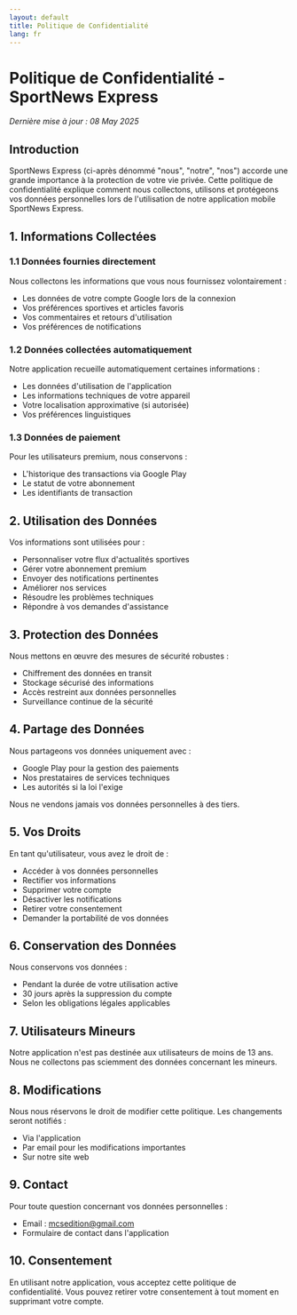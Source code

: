 ```yaml
---
layout: default
title: Politique de Confidentialité
lang: fr
---
```


# Politique de Confidentialité - SportNews Express

*Dernière mise à jour : 08 May 2025*

## Introduction

SportNews Express (ci-après dénommé "nous", "notre", "nos") accorde une grande importance à la protection de votre vie privée. Cette politique de confidentialité explique comment nous collectons, utilisons et protégeons vos données personnelles lors de l'utilisation de notre application mobile SportNews Express.

## 1. Informations Collectées

### 1.1 Données fournies directement
Nous collectons les informations que vous nous fournissez volontairement :
- Les données de votre compte Google lors de la connexion
- Vos préférences sportives et articles favoris
- Vos commentaires et retours d'utilisation
- Vos préférences de notifications

### 1.2 Données collectées automatiquement
Notre application recueille automatiquement certaines informations :
- Les données d'utilisation de l'application
- Les informations techniques de votre appareil
- Votre localisation approximative (si autorisée)
- Vos préférences linguistiques

### 1.3 Données de paiement
Pour les utilisateurs premium, nous conservons :
- L'historique des transactions via Google Play
- Le statut de votre abonnement
- Les identifiants de transaction

## 2. Utilisation des Données

Vos informations sont utilisées pour :
- Personnaliser votre flux d'actualités sportives
- Gérer votre abonnement premium
- Envoyer des notifications pertinentes
- Améliorer nos services
- Résoudre les problèmes techniques
- Répondre à vos demandes d'assistance

## 3. Protection des Données

Nous mettons en œuvre des mesures de sécurité robustes :
- Chiffrement des données en transit
- Stockage sécurisé des informations
- Accès restreint aux données personnelles
- Surveillance continue de la sécurité

## 4. Partage des Données

Nous partageons vos données uniquement avec :
- Google Play pour la gestion des paiements
- Nos prestataires de services techniques
- Les autorités si la loi l'exige

Nous ne vendons jamais vos données personnelles à des tiers.

## 5. Vos Droits

En tant qu'utilisateur, vous avez le droit de :
- Accéder à vos données personnelles
- Rectifier vos informations
- Supprimer votre compte
- Désactiver les notifications
- Retirer votre consentement
- Demander la portabilité de vos données

## 6. Conservation des Données

Nous conservons vos données :
- Pendant la durée de votre utilisation active
- 30 jours après la suppression du compte
- Selon les obligations légales applicables

## 7. Utilisateurs Mineurs

Notre application n'est pas destinée aux utilisateurs de moins de 13 ans. Nous ne collectons pas sciemment des données concernant les mineurs.

## 8. Modifications

Nous nous réservons le droit de modifier cette politique. Les changements seront notifiés :
- Via l'application
- Par email pour les modifications importantes
- Sur notre site web

## 9. Contact

Pour toute question concernant vos données personnelles :
- Email : mcsedition@gmail.com
- Formulaire de contact dans l'application


## 10. Consentement

En utilisant notre application, vous acceptez cette politique de confidentialité. Vous pouvez retirer votre consentement à tout moment en supprimant votre compte.
